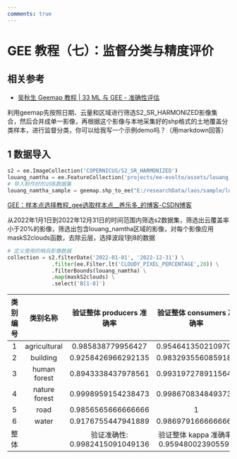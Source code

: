 ```yaml
---
comments: true
---
```


# GEE 教程（七）：监督分类与精度评价



## 相关参考

- [吴秋生 Geemap 教程 | 33 ML 与 GEE - 准确性评估](https://geemap.org/notebooks/33_accuracy_assessment/)



利用geemap先按照日期、云量和区域进行筛选S2_SR_HARMONIZED影像集合，然后合并成单一影像，再根据这个影像与本地采集好的shp格式的土地覆盖分类样本，进行监督分类，你可以给我写一个示例demo吗？（用markdown回答）



## 1 数据导入

```python
s2 = ee.ImageCollection('COPERNICUS/S2_SR_HARMONIZED')
louang_namtha = ee.FeatureCollection('projects/ee-evolto/assets/louang_namtha')
# 导入制作好的训练数据集
louang_namtha_sample = geemap.shp_to_ee("E:/researchData/laos/sample/louang_namtha_sample.shp")
```

[GEE：样本点选择教程_gee选取样本点__养乐多_的博客-CSDN博客](https://blog.csdn.net/qq_35591253/article/details/129176469)



从2022年1月1日到2022年12月31日的时间范围内筛选s2数据集，筛选出云覆盖率小于20%的影像，筛选出包含louang_namtha区域的影像，对每个影像应用maskS2clouds函数，去除云层，选择波段1到8的数据

```python
# 定义使用的哨兵影像数据
collection = s2.filterDate('2022-01-01', '2022-12-31') \
              .filter(ee.Filter.lt('CLOUDY_PIXEL_PERCENTAGE',20)) \
              .filterBounds(louang_namtha) \
              .map(maskS2clouds) \
              .select('B[1-8]')
```









| 类别编号 |   类别名称    |   验证整体 producers 准确率    |        验证整体 consumers 准确率         |
| :------: | :-----------: | :----------------------------: | :--------------------------------------: |
|    1     | agricultural  |       0.985838779956427        |            0.9546413502109705            |
|    2     |   building    |       0.9258426966292135       |            0.9832935560859188            |
|    3     | human forest  |       0.8943338437978561       |            0.9931972789115646            |
|    4     | nature forest |       0.9998959154238473       |            0.9986708348493737            |
|    5     |     road      |       0.9856565666666666       |                    1                     |
|    6     |     water     |       0.9176755447941889       |            0.9869791666666666            |
|   整体   |               | 验证准确性: 0.9982415091049136 | 验证整体 kappa 准确率: 0.959480023905596 |



